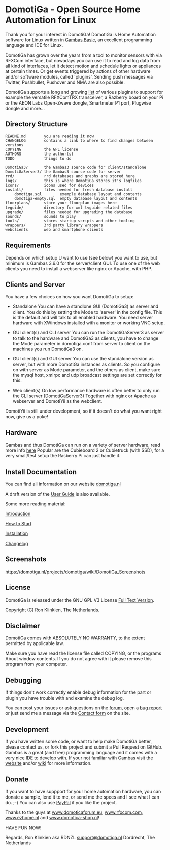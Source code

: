 DomotiGa - Open Source Home Automation for Linux
================================================

Thank you for your interest in DomotiGa!
DomotiGa is Home Automation software for Linux written in [Gambas Basic](http://gambas.sourceforge.net/en/main.html), an excellent programming language and IDE for Linux.

DomotiGa has grown over the years from a tool to monitor sensors with via RFXCom interface, but nowadays you can use it to read and log data from all kind of interfaces, let it detect motion and schedule lights or appliances at certain times.
Or get events triggered by actions of other hardware and/or software modules, called 'plugins'.
Sending push messages via Twitter, Pushbullet, Pushover and NMA are also possible.

DomotiGa supports a long and growing [list](https://domotiga.nl/projects/domotiga/wiki/Modules) of various plugins to support for example the versatile RFXComTRX transceiver, a Razberry board on your Pi or the AEON Labs Open-Zwave dongle, Smartmeter P1 port, Plugwise dongle and more...

Directory Structure
-------------------

```
README.md        you are reading it now
CHANGELOG        contains a link to where to find changes between versions
COPYING          the GPL license
AUTHORS          the author(s)
TODO             things to do

DomotiGa3/       the Gambas3 source code for client/standalone
DomotiGaServer3/ the Gambas3 source code for server
rrd/             rrd databases and graphs are stored here
logs/            this is where DomotiGa stores it's logfiles
icons/           icons used for devices
install/         files needed for fresh database install
	domotiga.sql        example database layout and contents
	domotiga-empty.sql  empty database layout and contents
floorplans/      store your floorplan images here
tvguide/         directory for xml tvguide related files
upgrade/         files needed for upgrading the database
sounds/          sounds to play
tools/           stores startup scripts and other tooling
wrappers/        3rd party library wrappers
webclients       web and smartphone clients
```

Requirements
------------

Depends on which setup U want to use (see below) you want to use, but minimum is Gambas 3.6.0 for the server/client GUI.
To use one of the web clients you need to install a webserver like nginx or Apache, with PHP.

Clients and Server
------------------

You have a few choices on how you want DomotiGa to setup:

* Standalone
You can have a standlone GUI (DomotiGa3) as server and client.
You do this by setting the Mode to 'server' in the config file.
This is the default and will talk to all enabled hardware.
You need server hardware with XWindows installed with a monitor or working VNC setup.

* GUI client(s) and CLI server
You can run the DomotiGaServer3 as server to talk to the hardware and DomotiGa3 as
clients, you have to change the Mode parameter in domotiga.conf from
server to client on the machines you run DomotiGa3 on.

* GUI client(s) and GUI server
You can use the standalone version as server, but with more DomotiGa instances as clients.
So you configure on with server as Mode parameter, and the others as client, make sure the mysql host, xmlrpc and udp broadcast settings are set correctly for this.

* Web client(s)
On low performance hardware is often better to only run the CLI server (DomotiGaServer3)
Together with nginx or Apache as webserver and DomotiYii as the webclient.

DomotiYii is still under development, so if it doesn't do what you want right now, give us a poke!

Hardware
--------

Gambas and thus DomotiGa can run on a variety of server hardware, read more info [here](https://domotiga.nl/projects/domotiga/wiki/DomotiGa_Server_Hardware)
Popular are the Cubieboard 2 or Cubietruck (with SSD), for a very small/test setup the Rasberry Pi can just handle it.

Install Documentation
---------------------

You can find all information on our website [domotiga.nl](https://domotiga.nl)

A draft version of the [User Guide](https://domotiga.nl/attachments/download/1167/DomotiGa-Manual-2014-January.pdf) is also available.

Some more reading material:

[Introduction](https://domotiga.nl/projects/domotiga/wiki/DomotiGa_Introduction)

[How to Start](https://domotiga.nl/projects/domotiga/wiki/DomotiGa_How_To_Start)

[Installation](https://domotiga.nl/projects/domotiga/wiki/DomotiGa_Installation)

[Changelog](https://domotiga.nl/projects/domotiga/wiki/changelog)

Screenshots
-----------

https://domotiga.nl/projects/domotiga/wiki/DomotiGa_Screenshots

License
-------

DomotiGa is released under the GNU GPL V3 License [Full Text Version](http://domotiga.nl/projects/domotiga/repository/revisions/master/entry/COPYING).

Copyright (C) Ron Klinkien, The Netherlands.

Disclaimer
----------

DomotiGa comes with ABSOLUTELY NO WARRANTY, to the extent permitted by applicable law.

Make sure you have read the license file called COPYING, or the programs About window contents.
If you do not agree with it please remove this program from your computer.

Debugging
---------

If things don't work correctly enable debug information for the part or plugin you have trouble with and
examine the debug log.

You can post your issues or ask questions on the [forum](https://domotiga.nl/projects/domotiga/boards), open a [bug report](https://domotiga.nl/projects/domotiga/issues) or just send me a message via the [Contact form](https://domotiga.nl/contact) on the site.

Development
-----------

If you have written some code, or want to help make DomotiGa better, please contact us, or fork this project and submit a Pull Request on GitHub.
Gambas is a great (and free) programming language and it comes with a very nice IDE to develop with.
If your not familiar with Gambas visit the [website](http://gambas.sourceforge.net) and/or [wiki](http://gambaswiki.org) for more information.

Donate
------

If you want to have suppport for your home automation hardware, you can donate a sample, lend it to me, or send me the specs and I see what I can do. ;-)
You can also use [PayPal](https://domotiga.nl/#Donate-to-DomotiGa) if you like the project.

Thanks to the guys at www.domoticaforum.eu, www.rfxcom.com, www.ezhome.nl and www.domotica-shop.nl!


HAVE FUN NOW!

Regards,
Ron Klinkien aka RDNZL
support@domotiga.nl
Dordrecht, The Netherlands

